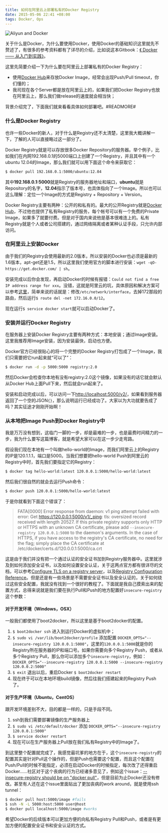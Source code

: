 ```yaml
---
title: 如何在阿里云上部署私有的Docker Registry
date: 2015-05-06 22:41 +08:00
tags: Docker, Ops
---
```


![Aliyun and Docker](aliyun_docker.png "Aliyun and Docker")

关于什么是Docker，为什么要使用Docker，使用Docker的基础知识这里就先不赘述了，有很多的参考资料都有了详尽的介绍，比如说这本Gitbook：[《
Docker —— 从入门到实践》](https://www.gitbook.com/book/yeasy/docker_practice/details)。

这里先简要介绍一下为什么要在阿里云上部署私有的Docker Registry：

* 使用[Docker Hub](https://registry.hub.docker.com/)来存放Docker Image，经常会出现Push/Pull timeout，你们懂的；
* 我司现在各个Server都是放在阿里云上的，如果我们把Docker Registry也放在阿里云上，那么我们做release的速度就会相当快；

背景介绍完了，下面我们就来看看具体如何部署吧。#READMORE#

### 什么是Docker Registry

也许一些Docker的新人，对于什么是Registry还不太清楚，这里我大概讲解一下，了解的人可以直接略过这一部分了。

Docker Registry就是可以存放很多Docker Repository的服务器。举个例子，比如我们在内网192.168.0.1的5000端口上创建了一个Registry，并且其中有一个ubuntu 12.04的Image，那么我们就可以用下面这个命令来获取它：

```bash
$ docker pull 192.168.0.1:5000/ubuntu:12.04
```

其中**192.168.0.1:5000**就是Registry的服务器地址和端口，**ubuntu**就是Repository的名字，**12.04**指示了版本号，也具体指向了一个Image。所以也可以这么理解：定位一个Image的方式是Registry + Repository + Version。

Docker Registry主要有两种：公开的和私有的。最大的公开Registry就是[Docker Hub](https://registry.hub.docker.com/)，不过他也提供了私有Registry的服务，每个帐号可以有一个免费的Private Image，如果多了就要付费。但是对于国内来说他是基本很难连上的。私有Registry就是个人或者公司搭建的，通过网络隔离或者某种认证手段，只允许内部访问。

### 在阿里云上安装Docker

由于我们的Registry会使用最新的2.0版本，所以安装的Docker也必须是最新的1.6版本，apt-get还是1.5，所以这里我们使用官方的脚本进行安装：`wget -qO- https://get.docker.com/ | sh`。

安装完成以后你会发现，再启动Docker的时候有报错：`Could not find a free IP address range for xxx`。没错，这就是阿里云的坑，具体原因和解决方案可以参考[这里](http://hanjianwei.com/2014/07/30/docker-on-aliyun/)，简单来说的话就是：修改`/etc/network/interface`，去掉172那段的路由，然后运行`$ route del -net 172.16.0.0/12`。

现在运行`$ service docker start`就可以启动Docker了。

### 安装并运行Docker Registry

在服务器上安装Docker Registry主要有两种方式：本地安装；通过Image安装。这里我推荐用Image安装，因为安装最快，启动也方便。

Docker官方已经很贴心的将一个完整的Docker Registry打包成了一个Image，我们只需要把它run起来就“可以了”：

```bash
$ docker run -d -p 5000:5000 registry:2.0
```

然后Docker会检查你本地有没有registry:2.0这个镜像，如果没有的话它就会默认从Docker Hub上面Pull下来，然后就会run起来了。

安装和启动完成以后，可以访问一下[http://localhost:5000/v2/](http://localhost:5000/v2/)，如果看到服务器返回了一个空的JSON`{}`，那么说明运行已经成功了。大家以为大功就要告成了吗？其实征途才刚刚开始啊！

### 从本地把Image Push到Docker Registry中

我是万万没有想到，这临门一脚的一步，却是最难的一步，也是最费时间精力的一步，我为什么要写这篇博客，就是希望大家可以在这一步少走弯路。

假设我们现在本地有一个叫做hello-world的Image，而我们阿里云上的Registry的IP是120.1.1.1，端口是5000。当我们想要把hello-world Push到阿里云的Registry中时，首先我们要指定它的Registry：

```bash
$ docker tag hello-world:latest 120.0.0.1:5000/hello-world:latest
```

然后我们很自然的就会去运行Push命令：

```bash
$ docker push 120.0.0.1:5000/hello-world:latest
```
于是你就看到下面这个错误了：

> FATA[0000] Error response from daemon: v1 ping attempt failed with error: Get https://120.0.0.1:5000/v1/_ping: tls: oversized record received with length 20527. If this private registry supports only HTTP or HTTPS with an unknown CA certificate, please add `--insecure-registry 120.0.0.1:5000` to the daemon's arguments. In the case of HTTPS, if you have access to the registry's CA certificate, no need for the flag; simply place the CA certificate at /etc/docker/certs.d/120.0.0.1:5000/ca.crt

这是由于我们并没有把一个通过认证的安全证书加到Registry服务器中。这里就涉及到如何添加安全证书，以及如何设置安全认证，关于这两点官方都有很详尽的文档，可以参考[Configure TLS on a registry server](https://docs.docker.com/registry/deploying/#configure-tls-on-a-registry-server)，以及[Registry Configuration Reference](https://docs.docker.com/registry/configuration/#auth)。但是还是有一些场景是不需要安全证书以及安全认证的，关于如何绕过这些安全配置，我就没有找到一个很好的教程了。下面就是我自己摸索出来的配置方式，总得来说就是我们要在执行Pull和Push的地方配置好`insecure-registry`这个参数：

#### 对于开发环境（Windows，OSX）
一般我们都使用了boot2docker，所以这里是基于boot2docker的配置。

1. `$ boot2docker ssh` 进入到运行Docker的虚拟机中；
2. `$ sudo vi /var/lib/boot2docker/profile` 添加配置  `DOCKER_OPTS="--insecure-registry 120.0.0.1:5000"`，这里的`120.0.0.1:5000`就是你的Registry所在服务器的IP和端口号。如果你需要向多个Registry Push，或者从多个Registry Pull，那么你可以添加多个`insecure-registry`，例如：`DOCKER_OPTS="--insecure-registry 120.0.0.1:5000 --insecure-registry 120.0.0.2:5000"`
3. `$ exit` 退出以后，重启Docker `$ boot2docker restart`
4. 现在终于可以在本地环境build镜像，然后往我们搭建起来的Registry Push了。

#### 对于生产环境（Ubuntu，CentOS）
跟开发环境差别不大，目的都是一样的，只是手段不同。

1. ssh到我们需要部署镜像的生产服务器上
2. `$ sudo vi /etc/default/docker` 添加 `DOCKER_OPTS="--insecure-registry 120.0.0.1:5000"`
3. `$ service docker restart`
4. 现在可以在生产服务器上Pull放在我们私有Registry中的Image了。

到这里整个配置就完成了，我感觉最坑爹的地方在于，这个`insecure-registry`的配置其实是针对Pull这个操作的，但是Push也需要这个配置，而且这个配置在Push/Pull的时候不能指定，必须在启动Docker的时候指定，每次改了还得重启Docker……社区对于这个丧病的行为已经诸多意见了，例如这个issue：[--insecure-registry should be on "docker pull"](https://github.com/docker/docker/issues/8887)，但是目前为止Docker还没有修改。甚至有人还在这个issue里面贴出了更加丧病的work around，就是使用ssh tunnel：

```bash
$ docker pull host:5000/image #fails
$ ssh -N -L 5000:host:5000 user@host
$ docker pull localhost:5000/image #works
```
希望Docker的后续版本可以更加方便的向私有Registry Pull和Push，或者是有更加方便的配置安全证书和安全认证的方式。